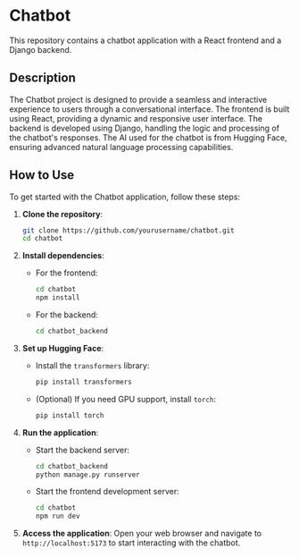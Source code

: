 # Chatbot

This repository contains a chatbot application with a React frontend and a Django backend.

## Description

The Chatbot project is designed to provide a seamless and interactive experience to users through a conversational interface. The frontend is built using React, providing a dynamic and responsive user interface. The backend is developed using Django, handling the logic and processing of the chatbot's responses. The AI used for the chatbot is from Hugging Face, ensuring advanced natural language processing capabilities.

## How to Use

To get started with the Chatbot application, follow these steps:

1. **Clone the repository**:
    ```bash
    git clone https://github.com/yourusername/chatbot.git
    cd chatbot
    ```

2. **Install dependencies**:
    - For the frontend:
        ```bash
        cd chatbot
        npm install
        ```
    - For the backend:
        ```bash
        cd chatbot_backend
        ```

3. **Set up Hugging Face**:
    - Install the `transformers` library:
        ```bash
        pip install transformers
        ```
    - (Optional) If you need GPU support, install `torch`:
        ```bash
        pip install torch
        ```

4. **Run the application**:
    - Start the backend server:
        ```bash
        cd chatbot_backend
        python manage.py runserver
        ```
    - Start the frontend development server:
        ```bash
        cd chatbot
        npm run dev
        ```

5. **Access the application**:
    Open your web browser and navigate to `http://localhost:5173` to start interacting with the chatbot.